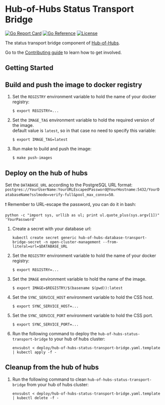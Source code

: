 [comment]: # ( Copyright Contributors to the Open Cluster Management project )

# Hub-of-Hubs Status Transport Bridge

[![Go Report Card](https://goreportcard.com/badge/github.com/open-cluster-management/hub-of-hubs-status-transport-bridge)](https://goreportcard.com/report/github.com/open-cluster-management/hub-of-hubs-status-transport-bridge)
[![Go Reference](https://pkg.go.dev/badge/github.com/open-cluster-management/hub-of-hubs-status-transport-bridge.svg)](https://pkg.go.dev/github.com/open-cluster-management/hub-of-hubs-status-transport-bridge)
[![License](https://img.shields.io/github/license/open-cluster-management/hub-of-hubs-status-transport-bridge)](/LICENSE)

The status transport bridge component of [Hub-of-Hubs](https://github.com/open-cluster-management/hub-of-hubs).

Go to the [Contributing guide](CONTRIBUTING.md) to learn how to get involved.

## Getting Started

## Build and push the image to docker registry

1.  Set the `REGISTRY` environment variable to hold the name of your docker registry:
    ```
    $ export REGISTRY=...
    ```
    
1.  Set the `IMAGE_TAG` environment variable to hold the required version of the image.  
    default value is `latest`, so in that case no need to specify this variable:
    ```
    $ export IMAGE_TAG=latest
    ```
    
1.  Run make to build and push the image:
    ```
    $ make push-images
    ```

## Deploy on the hub of hubs

Set the `DATABASE_URL` according to the PostgreSQL URL format: `postgres://YourUserName:YourURLEscapedPassword@YourHostname:5432/YourDatabaseName?sslmode=verify-full&pool_max_conns=50`.

:exclamation: Remember to URL-escape the password, you can do it in bash:

```
python -c "import sys, urllib as ul; print ul.quote_plus(sys.argv[1])" 'YourPassword'
```

1.  Create a secret with your database url:

    ```
    kubectl create secret generic hub-of-hubs-database-transport-bridge-secret -n open-cluster-management --from-literal=url=$DATABASE_URL
    ```

1.  Set the `REGISTRY` environment variable to hold the name of your docker registry:
    ```
    $ export REGISTRY=...
    ```
    
1.  Set the `IMAGE` environment variable to hold the name of the image.

    ```
    $ export IMAGE=$REGISTRY/$(basename $(pwd)):latest
    ```

1.  Set the `SYNC_SERVICE_HOST` environment variable to hold the CSS host.
    ```
    $ export SYNC_SERVICE_HOST=...
    ```

1.  Set the `SYNC_SERVICE_PORT` environment variable to hold the CSS port.
    ```
    $ export SYNC_SERVICE_PORT=...
    ```
    
1.  Run the following command to deploy the `hub-of-hubs-status-transport-bridge` to your hub of hubs cluster:  
    ```
    envsubst < deploy/hub-of-hubs-status-transport-bridge.yaml.template | kubectl apply -f -
    ```
    
## Cleanup from the hub of hubs
    
1.  Run the following command to clean `hub-of-hubs-status-transport-bridge` from your hub of hubs cluster:  
    ```
    envsubst < deploy/hub-of-hubs-status-transport-bridge.yaml.template | kubectl delete -f -
    ```
